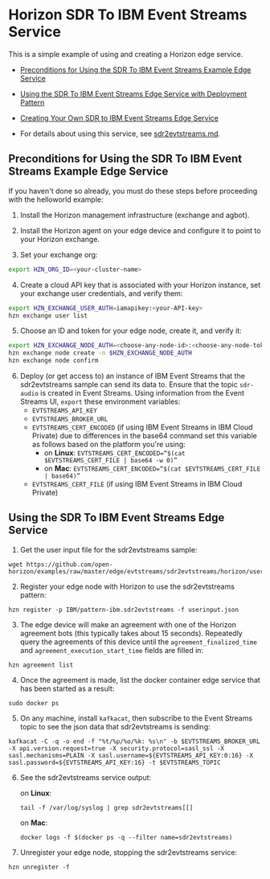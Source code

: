 # Horizon SDR To IBM Event Streams Service

This is a simple example of using and creating a Horizon edge service.

- [Preconditions for Using the SDR To IBM Event Streams Example Edge Service](#preconditions)

- [Using the SDR To IBM Event Streams Edge Service with Deployment Pattern](#using-sdr2evtstreams-pattern)

- [Creating Your Own SDR to IBM Event Streams Edge Service](CreateService.md)

- For details about using this service, see [sdr2evtstreams.md](sdr2evtstreams.md).


## <a id=preconditions></a> Preconditions for Using the SDR To IBM Event Streams Example Edge Service

If you haven't done so already, you must do these steps before proceeding with the helloworld example:

1. Install the Horizon management infrastructure (exchange and agbot).

2. Install the Horizon agent on your edge device and configure it to point to your Horizon exchange.

3. Set your exchange org:

```bash
export HZN_ORG_ID=<your-cluster-name>
```

4. Create a cloud API key that is associated with your Horizon instance, set your exchange user credentials, and verify them:

```bash
export HZN_EXCHANGE_USER_AUTH=iamapikey:<your-API-key>
hzn exchange user list
```

5. Choose an ID and token for your edge node, create it, and verify it:

```bash
export HZN_EXCHANGE_NODE_AUTH=<choose-any-node-id>:<choose-any-node-token>
hzn exchange node create -n $HZN_EXCHANGE_NODE_AUTH
hzn exchange node confirm
```
6. Deploy (or get access to) an instance of IBM Event Streams that the sdr2evtstreams sample can send its data to. Ensure that the topic `sdr-audio` is created in Event Streams. Using information from the Event Streams UI, `export` these environment variables:
    - `EVTSTREAMS_API_KEY`
    - `EVTSTREAMS_BROKER_URL`
    - `EVTSTREAMS_CERT_ENCODED` (if using IBM Event Streams in IBM Cloud Private) due to differences in the base64 command set this variable as follows based on the platform you're using:
        - on **Linux**: `EVTSTREAMS_CERT_ENCODED=“$(cat $EVTSTREAMS_CERT_FILE | base64 -w 0)”`
        - on **Mac**: `EVTSTREAMS_CERT_ENCODED=“$(cat $EVTSTREAMS_CERT_FILE | base64)”`
    - `EVTSTREAMS_CERT_FILE` (if using IBM Event Streams in IBM Cloud Private)


## <a id=using-sdr2evtstreams-pattern></a> Using the SDR To IBM Event Streams Edge Service

1. Get the user input file for the sdr2evtstreams sample:
```
wget https://github.com/open-horizon/examples/raw/master/edge/evtstreams/sdr2evtstreams/horizon/userinput.json
```
2. Register your edge node with Horizon to use the sdr2evtstreams pattern:
```
hzn register -p IBM/pattern-ibm.sdr2evtstreams -f userinput.json
```
3. The edge device will make an agreement with one of the Horizon agreement bots (this typically takes about 15 seconds). Repeatedly query the agreements of this device until the `agreement_finalized_time` and `agreement_execution_start_time` fields are filled in:
```
hzn agreement list
```
4. Once the agreement is made, list the docker container edge service that has been started as a result:
```
sudo docker ps
```

5. On any machine, install `kafkacat`, then subscribe to the Event Streams topic to see the json data that sdr2evtstreams is sending:
```
kafkacat -C -q -o end -f "%t/%p/%o/%k: %s\n" -b $EVTSTREAMS_BROKER_URL -X api.version.request=true -X security.protocol=sasl_ssl -X sasl.mechanisms=PLAIN -X sasl.username=${EVTSTREAMS_API_KEY:0:16} -X sasl.password=${EVTSTREAMS_API_KEY:16} -t $EVTSTREAMS_TOPIC
```

6. See the sdr2evtstreams service output:

	on **Linux**:
	```
	tail -f /var/log/syslog | grep sdr2evtstreams[[]
	```

	on **Mac**:
	```
	docker logs -f $(docker ps -q --filter name=sdr2evtstreams)
	``` 

7. Unregister your edge node, stopping the sdr2evtstreams service:
```
hzn unregister -f
```

